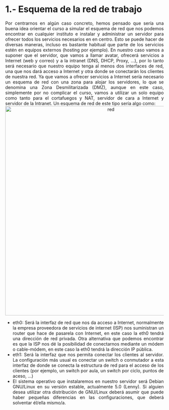# 1.- Esquema de la red de trabajo
<div style="text-align: justify;"><span style="font-weight: bold;"></span><span style="font-weight: bold;"></span>Por centrarnos en algún caso concreto, hemos pensado que sería una buena idea orientar el curso a simular el esquema de red que nos podemos encontrar en cualquier instituto e instalar y administrar un servidor para ofrecer todos los servicios necesarios en en centro. Esto se puede hacer de diversas maneras, incluso es bastante habitual que parte de los servicios estén en equipos externos (hosting por ejemplo). En nuestro caso vamos a suponer que el servidor, que vamos a llamar avatar, ofrecerá servicios a Internet (web y correo) y a la intranet (DNS, DHCP, Proxy, ...), por lo tanto será necesario que nuestro equipo tenga al menos dos interfaces de red, una que nos dará acceso a Internet y otra donde se conectarán los clientes de nuestra red. Ya que vamos a ofrecer servicios a Internet sería necesario un esquema de red con una zona para alojar los servidores, lo que se denomina una Zona Desmilitarizada (DMZ), aunque en este caso, simplemente por no complicar el curso, vamos a utilizar un solo equipo como tanto para el cortafuegos y NAT, servidor de cara a Internet y servidor de la Intranet. Un esquema de red de este tipo sería algo como:<br /></div>
<div style="text-align: center;"><img hspace="0" height="666" width="656" vspace="0" border="0" title="red" alt="red" src="img/esquema_red.png" /><br /> </div>
<ul style="text-align: justify;">
  <li>eth0: Será la interfaz de red que nos da acceso a Internet, normalmente la empresa proveedora de servicios de internet (ISP) nos suministran un router que hace de pasarela con Internet, en este caso la eth0 tendrá una dirección de red privada. Otra alternativa que podemos encontrar es que la ISP nos dé la posibilidad de conectarnos mediante un módem o cable-módem, en este caso la eth0 tendrá la dirección IP pública.</li>
  <li>eth1: Será la interfaz que nos permita conectar los clientes al servidor. La configuración más usual es conectar un switch o conmutador a esta interfaz de donde se conecta la estructura de red para el acceso de los clientes (por ejemplo, un switch por aula, un switch por ciclo, puntos de aceso, ...)</li>
  <li>El sistema operativo que instalaremos en nuestro servidor será Debian GNU/Linux en su versión estable, actualmente 5.0 (Lenny). Si alguien desea utilizar otra distribución de GNU/Linux deberá asumir que puede haber pequeñas diferencias en las configuraciones, que deberá solventar él/ella mismo/a. <br /></li>
</ul>
